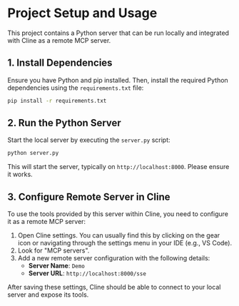 # Project Setup and Usage

This project contains a Python server that can be run locally and integrated with Cline as a remote MCP server.

## 1. Install Dependencies

Ensure you have Python and pip installed. Then, install the required Python dependencies using the `requirements.txt` file:

```bash
pip install -r requirements.txt
```

## 2. Run the Python Server

Start the local server by executing the `server.py` script:

```bash
python server.py
```

This will start the server, typically on `http://localhost:8000`. Please ensure it works.

## 3. Configure Remote Server in Cline

To use the tools provided by this server within Cline, you need to configure it as a remote MCP server:

1.  Open Cline settings. You can usually find this by clicking on the gear icon or navigating through the settings menu in your IDE (e.g., VS Code).
2.  Look for "MCP servers".
3.  Add a new remote server configuration with the following details:
    *   **Server Name**: `Demo`
    *   **Server URL**: `http://localhost:8000/sse`

After saving these settings, Cline should be able to connect to your local server and expose its tools.
